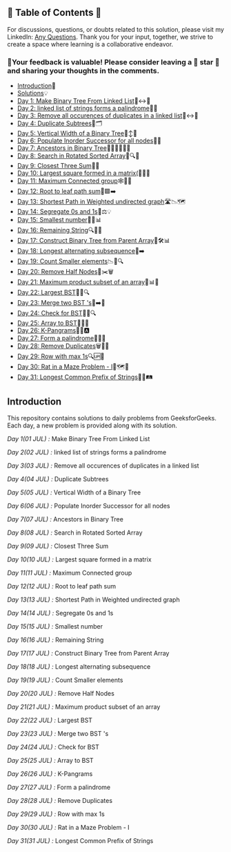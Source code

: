 ## 📜 Table of Contents 📜

For discussions, questions, or doubts related to this solution, please visit my LinkedIn: [Any Questions](https://www.linkedin.com/in/patel-hetkumar-sandipbhai-8b110525a/). Thank you for your input, together, we strive to create a space where learning is a collaborative endeavor.

### 🔮Your feedback is valuable! Please consider leaving a 🌟 star 🌟 and sharing your thoughts in the comments.

- [Introduction](https://github.com/Hunterdii/GeeksforGeeks-POTD/blob/main/README.md)📝
- [Solutions](https://github.com/Hunterdii/GeeksforGeeks-POTD/tree/main/July%202024%20GFG%20SOLUTION)💡
- [Day 1: Make Binary Tree From Linked List](<https://github.com/Hunterdii/GeeksforGeeks-POTD/blob/main/July%202024%20GFG%20SOLUTION/01(July)%20Make%20Binary%20Tree%20From%20Linked%20List.md>)🌳↔️🚀
- [Day 2: linked list of strings forms a palindrome](<https://github.com/Hunterdii/GeeksforGeeks-POTD/blob/main/July%202024%20GFG%20SOLUTION/02(July)%20linked%20list%20of%20strings%20forms%20a%20palindrome.md>)📝🔗
- [Day 3: Remove all occurences of duplicates in a linked list](<https://github.com/Hunterdii/GeeksforGeeks-POTD/blob/main/July%202024%20GFG%20SOLUTION/03(July)%20Remove%20all%20occurences%20of%20duplicates%20in%20a%20linked%20list.md>)🔗↔️📝
- [Day 4: Duplicate Subtrees](<https://github.com/Hunterdii/GeeksforGeeks-POTD/blob/main/July%202024%20GFG%20SOLUTION/04(July)%20Duplicate%20Subtrees.md>)🌳🗂️
- [Day 5: Vertical Width of a Binary Tree](<https://github.com/Hunterdii/GeeksforGeeks-POTD/blob/main/July%202024%20GFG%20SOLUTION/05(July)%20Vertical%20Width%20of%20a%20Binary%20Tree.md>)🌳↕️📐
- [Day 6: Populate Inorder Successor for all nodes](<https://github.com/Hunterdii/GeeksforGeeks-POTD/blob/main/July%202024%20GFG%20SOLUTION/06(July)%20Populate%20Inorder%20Successor%20for%20all%20nodes.md>)🌳📝
- [Day 7: Ancestors in Binary Tree](<https://github.com/Hunterdii/GeeksforGeeks-POTD/blob/main/July%202024%20GFG%20SOLUTION/07(July)%20Ancestors%20in%20Binary%20Tree.md>)👨‍👩‍👧‍👦🌳🧬
- [Day 8: Search in Rotated Sorted Array](<https://github.com/Hunterdii/GeeksforGeeks-POTD/blob/main/July%202024%20GFG%20SOLUTION/08(July)%20Search%20in%20Rotated%20Sorted%20Array.md>)📜🔍💾
- [Day 9: Closest Three Sum](<https://github.com/Hunterdii/GeeksforGeeks-POTD/blob/main/July%202024%20GFG%20SOLUTION/09(July)%20Closest%20Three%20Sum.md>)🎯💡
- [Day 10: Largest square formed in a matrix(](<https://github.com/Hunterdii/GeeksforGeeks-POTD/blob/main/July%202024%20GFG%20SOLUTION/10(July)%20Largest%20square%20formed%20in%20a%20matrix.md>)🔲📏🔢
- [Day 11: Maximum Connected group](<https://github.com/Hunterdii/GeeksforGeeks-POTD/blob/main/July%202024%20GFG%20SOLUTION/11(July)%20Maximum%20Connected%20group.md>)🕸️🔗🌐
- [Day 12: Root to leaf path sum](<https://github.com/Hunterdii/GeeksforGeeks-POTD/blob/main/July%202024%20GFG%20SOLUTION/12(July)%20Root%20to%20leaf%20path%20sum.md>)🌳🟩➡️
- [Day 13: Shortest Path in Weighted undirected graph](<https://github.com/Hunterdii/GeeksforGeeks-POTD/blob/main/July%202024%20GFG%20SOLUTION/13(July)%20Shortest%20Path%20in%20Weighted%20undirected%20graph.md>)🛣️📉🗺️
- [Day 14: Segregate 0s and 1s](<https://github.com/Hunterdii/GeeksforGeeks-POTD/blob/main/July%202024%20GFG%20SOLUTION/14(July)%20Segregate%200s%20and%201s.md>)🔄⚖️💡
- [Day 15: Smallest number](<https://github.com/Hunterdii/GeeksforGeeks-POTD/blob/main/July%202024%20GFG%20SOLUTION/15(July)%20Smallest%20number.md>)🔢✨📊
- [Day 16: Remaining String](<https://github.com/Hunterdii/GeeksforGeeks-POTD/blob/main/July%202024%20GFG%20SOLUTION/16(July)%20Remaining%20String.md>)🔍📝🔡
- [Day 17: Construct Binary Tree from Parent Array](<https://github.com/Hunterdii/GeeksforGeeks-POTD/blob/main/July%202024%20GFG%20SOLUTION/17(July)%20Construct%20Binary%20Tree%20from%20Parent%20Array.md>)🌳🛠️📊
- [Day 18: Longest alternating subsequence](<https://github.com/Hunterdii/GeeksforGeeks-POTD/blob/main/July%202024%20GFG%20SOLUTION/18(July)%20Longest%20alternating%20subsequence.md>)🎢➡️
- [Day 19: Count Smaller elements](<https://github.com/Hunterdii/GeeksforGeeks-POTD/blob/main/July%202024%20GFG%20SOLUTION/19(July)%20Count%20Smaller%20elements.md>)📉🔢🔍
- [Day 20: Remove Half Nodes](<https://github.com/Hunterdii/GeeksforGeeks-POTD/blob/main/July%202024%20GFG%20SOLUTION/20(July)%20Remove%20Half%20Nodes.md>)🌳✂️🗑️
- [Day 21: Maximum product subset of an array](<https://github.com/Hunterdii/GeeksforGeeks-POTD/blob/main/July%202024%20GFG%20SOLUTION/21(July)%20Maximum%20product%20subset%20of%20an%20array.md>)🚀📊🔢
- [Day 22: Largest BST](<https://github.com/Hunterdii/GeeksforGeeks-POTD/blob/main/July%202024%20GFG%20SOLUTION/22(July)%20Largest%20BST.md>)🌳📏🔍
- [Day 23: Merge two BST 's](<https://github.com/Hunterdii/GeeksforGeeks-POTD/blob/main/July%202024%20GFG%20SOLUTION/22(July)%20Merge%20two%20BST%20's.md>)🌳➡️📜
- [Day 24: Check for BST](<https://github.com/Hunterdii/GeeksforGeeks-POTD/blob/main/July%202024%20GFG%20SOLUTION/24(July)%20Check%20for%20BST.md>)🌳📜🔍
- [Day 25: Array to BST](<https://github.com/Hunterdii/GeeksforGeeks-POTD/blob/main/July%202024%20GFG%20SOLUTION/25(July)%20Array%20to%20BST.md>)🌳📏📜
- [Day 26: K-Pangrams](<https://github.com/Hunterdii/GeeksforGeeks-POTD/blob/main/July%202024%20GFG%20SOLUTION/26(July)%20K-Pangrams.md>)🔢✨🅰️
- [Day 27: Form a palindrome](<https://github.com/Hunterdii/GeeksforGeeks-POTD/blob/main/July%202024%20GFG%20SOLUTION/27(July)%20Form%20a%20palindrome.md>)🔄📝🔢
- [Day 28: Remove Duplicates](<https://github.com/Hunterdii/GeeksforGeeks-POTD/blob/main/July%202024%20GFG%20SOLUTION/28(July)%20Remove%20Duplicates.md>)🗑️🧹🚫
- [Day 29: Row with max 1s](<https://github.com/Hunterdii/GeeksforGeeks-POTD/blob/main/July%202024%20GFG%20SOLUTION/29(July)%20Row%20with%20max%201s.md>)🔍🆙🎯
- [Day 30: Rat in a Maze Problem - I](<https://github.com/Hunterdii/GeeksforGeeks-POTD/blob/main/July%202024%20GFG%20SOLUTION/30(July)%20Rat%20in%20a%20Maze%20Problem%20-%20I.md>)🐀🗺️🚧
- [Day 31: Longest Common Prefix of Strings](<https://github.com/Hunterdii/GeeksforGeeks-POTD/blob/main/July%202024%20GFG%20SOLUTION/31(July)%20Longest%20Common%20Prefix%20of%20Strings.md>)📝🔠🛤️

## Introduction

This repository contains solutions to daily problems from GeeksforGeeks. Each day, a new problem is provided along with its solution.

_Day 1(01 JUL) :_ Make Binary Tree From Linked List

_Day 2(02 JUL) :_ linked list of strings forms a palindrome

_Day 3(03 JUL) :_ Remove all occurences of duplicates in a linked list

_Day 4(04 JUL) :_ Duplicate Subtrees

_Day 5(05 JUL) :_ Vertical Width of a Binary Tree

_Day 6(06 JUL) :_ Populate Inorder Successor for all nodes

_Day 7(07 JUL) :_ Ancestors in Binary Tree

_Day 8(08 JUL) :_ Search in Rotated Sorted Array

_Day 9(09 JUL) :_ Closest Three Sum

_Day 10(10 JUL) :_ Largest square formed in a matrix

_Day 11(11 JUL) :_ Maximum Connected group

_Day 12(12 JUL) :_ Root to leaf path sum

_Day 13(13 JUL) :_ Shortest Path in Weighted undirected graph

_Day 14(14 JUL) :_ Segregate 0s and 1s

_Day 15(15 JUL) :_ Smallest number

_Day 16(16 JUL) :_ Remaining String

_Day 17(17 JUL) :_ Construct Binary Tree from Parent Array

_Day 18(18 JUL) :_ Longest alternating subsequence

_Day 19(19 JUL) :_ Count Smaller elements

_Day 20(20 JUL) :_ Remove Half Nodes

_Day 21(21 JUL) :_ Maximum product subset of an array

_Day 22(22 JUL) :_ Largest BST

_Day 23(23 JUL) :_ Merge two BST 's

_Day 24(24 JUL) :_ Check for BST

_Day 25(25 JUL) :_ Array to BST

_Day 26(26 JUL) :_ K-Pangrams

_Day 27(27 JUL) :_ Form a palindrome

_Day 28(28 JUL) :_ Remove Duplicates

_Day 29(29 JUL) :_ Row with max 1s

_Day 30(30 JUL) :_ Rat in a Maze Problem - I

_Day 31(31 JUL) :_ Longest Common Prefix of Strings

